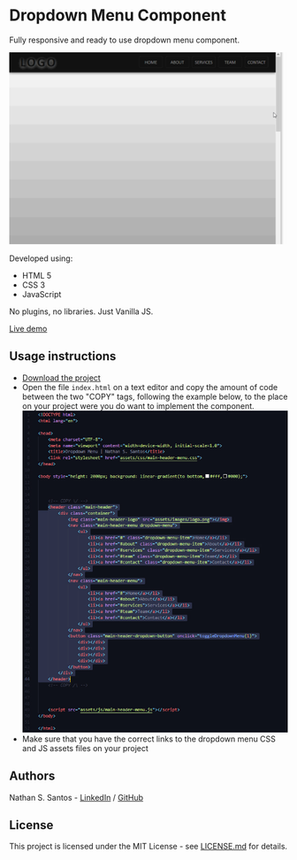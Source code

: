 # Dropdown Menu Component

Fully responsive and ready to use dropdown menu component.


![](assets/images/dropdown-menu-demo.gif)


Developed using:
* HTML 5
* CSS 3
* JavaScript

No plugins, no libraries. Just Vanilla JS.

[Live demo](http://nathanssantos.github.io/dropdown-menu-component)


## Usage instructions

* [Download the project](https://github.com/nathanssantos/dropdown-menu-component/archive/master.zip)
* Open the file `index.html` on a text editor and copy the amount of code between the two "COPY" tags, following the example below, to the place on your project were you do want to implement the component.
![](assets/images/dropdown-menu-example.jpg)
* Make sure that you have the correct links to the dropdown menu CSS and JS assets files on your project


## Authors

Nathan S. Santos - [LinkedIn](https://www.linkedin.com/in/nathan-s-santos-4b2637163/) / [GitHub](https://github.com/nathanssantos) 


## License

This project is licensed under the MIT License - see [LICENSE.md](LICENSE.md) for details.
